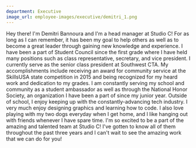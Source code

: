 ```yaml
---
department: Executive
image_url: employee-images/executive/demitri_1.png
---
```

Hey there! I'm Demitri Bannoura and I'm a head manager at Studio C! For as long as I can remember, it has been my goal to help others as well as to become a great leader through gaining new knowledge and experience. I have been a part of Student Council since the first grade where I have held many positions such as class representative, secretary, and vice president. I currently serve as the senior class president at Southwest CTA. My accomplishments include receiving an award for community service at the SkillsUSA state competition in 2015 and being recognized for my heard work and dedication to my grades. I am constantly serving my school and community as a student ambassador as well as through the National Honor Society, an organization I have been a part of since my junior year. Outside of school, I enjoy keeping up with the constantly-advancing tech industry. I very much enjoy designing graphics and learning how to code. I also love playing with my two dogs everyday when I get home, and I like hanging out with friends whenever I have spare time. I'm so excited to be a part of the amazing and talented team at Studio C! I've gotten to know all of them throughout the past three years and I can't wait to see the amazing work that we can do for you!
